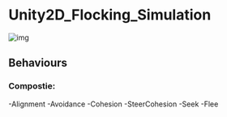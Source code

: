 # Unity2D_Flocking_Simulation
![img](https://i.gyazo.com/0175b3d25296e8bb13c9b45d74c5c5a5.png)
## Behaviours
### Compostie:
-Alignment
-Avoidance
-Cohesion
-SteerCohesion
-Seek
-Flee

